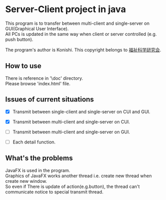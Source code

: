 Server-Client project in java
====================================
This program is to transfer between multi-client and single-server on GUI(Graphical User Interface).  
All PCs is updated in the same way when client or server controlled (e.g. push button).  

The program's author is Konishi.
This copyright belongs to  [福祉科学研究会](http://opuct-fukaken.sakura.ne.jp/magic3/).

How to use
------------------------------------
There is reference in '\doc' directory.  
Please browse 'index.html' file.

Issues of current situations
-----------------------------------
 - [x] Transmit between single-client and single-server on CUI and GUI.
 - [x] Transmit between multi-client and single-server on CUI.
 - [ ] Transmit between multi-client and single-server on GUI.
 - [ ] Each detail function.


What's the problems
-----------------------------------
JavaFX is used in the program.  
Graphics of JavaFX works another thread i.e. create new thread when create new window.  
So even if There is update of action(e.g.button), the thread can't communicate notice to special transmit thread.  
